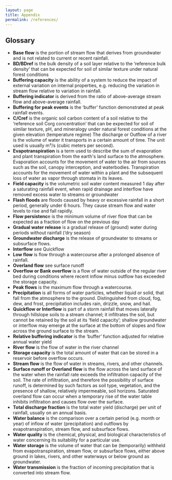 ```yaml
---
layout: page
title: Appendix
permalink: /references/
---
```

## Glossary ##

- **Base flow** is the portion of stream flow that derives from groundwater and is not related to current or recent rainfall.
- **BD/BDref** is the bulk density of a soil layer relative to the ‘reference bulk density’ that can be expected for soil of similar texture under natural forest conditions
- **Buffering capacity** is the ability of a system to reduce the impact of external variation on internal properties, e.g. reducing the variation in stream flow relative to variation in rainfall.
- **Buffering indicator** is derived from the ratio of above-average stream flow and above-average rainfall.
- **Buffering for peak events** is the ‘buffer’ function demonstrated at peak rainfall events.
- **C/Cref** is the organic soil carbon content of a soil relative to the ‘reference soil Corg concentration’ that can be expected for soil of similar texture, pH, and mineralogy under natural forest conditions at the given elevation (temperature regime)
The discharge or Outflow of a river is the volume of water it transports in a certain amount of time. The unit used is usually m³/s (cubic meters per second).
- **Evapotranspiration** is a term used to describe the sum of evaporation and plant transpiration from the earth's land surface to the atmosphere. Evaporation accounts for the movement of water to the air from sources such as the soil, canopy interception, and waterbodies. Transpiration accounts for the movement of water within a plant and the subsequent loss of water as vapor through stomata in its leaves.
- **Field capacity** is the volumetric soil water content measured 1 day after a saturating rainfall event, when rapid drainage and interflow have removed excess water to streams or groundwater
- **Flash floods** are floods caused by heavy or excessive rainfall in a short period, generally under 6 hours. They cause stream flow and water levels to rise and fall rapidly.
- **Flow persistenc**e is the minimum volume of river flow that can be expected as a fraction of flow on the previous day
- **Gradual water release** is a gradual release of (ground) water during periods without rainfall (‘dry season)
- **Groundwater discharge** is the release of groundwater to streams or subsurface flows.
- **Interflow** see Quickflow
- **Low flow** is flow through a watercourse after a prolonged absence of rainfall.
- **Overland flow** see surface runoff 
- **Overflow or Bank overflow** is a flow of water outside of the regular river bed during conditions where recent inflow minus outflow has exceeded the storage capacity.
- **Peak flows** is the maximum flow through a watercourse.
- **Precipitation** is all forms of water particles, whether liquid or solid, that fall from the atmosphere to the ground. Distinguished from cloud, fog, dew, and frost, precipitation includes rain, drizzle, snow, and hail.
- **Quickflow or Interflow** is part of a storm rainfall that moves laterally through hillslope soils to a stream channel; it infiltrates the soil, but cannot be retained by the soil at its ‘field capacity’; shallow groundwater or interflow may emerge at the surface at the bottom of slopes and flow across the ground surface to the stream.
- **Relative buffering indicator** is the ‘buffer’ function adjusted for relative annual water yield
- **River flow** is the flow of water in the river channel
- **Storage capacity** is the total amount of water that can be stored in a reservoir before overflow occurs.
- **Stream flow** is the flow of water in streams, rivers, and other channels.
- **Surface runoff or Overland flow** is the flow across the land surface of the water  when the rainfall rate exceeds the infiltration capacity of the soil. The rate of infiltration, and therefore the possibility of surface runoff, is determined by such factors as soil type, vegetation, and the presence of shallow, relatively impermeable, soil horizons. Saturated overland flow can occur when a temporary rise of the water table inhibits infiltration and causes flow over the surface.
- **Total discharge fraction** is the total water yield (discharge) per unit of rainfall, usually on an annual basis.
- **Water balance** is the comparison over a certain period (e.g. month or year) of inflow of water (precipitation) and outflows by evapotranspiration, stream flow, and subsurface flows.
- **Water quality** is the chemical, physical, and biological characteristics of water concerning its suitability for a particular use.
- **Water storage** is the volume of water that can be (temporarily) withheld from evapotranspiration, stream flow, or subsurface flows, either above ground in lakes, rivers, and other waterways or below ground as groundwater.
- **Water transmission** is the fraction of incoming precipitation that is converted into stream flow.
